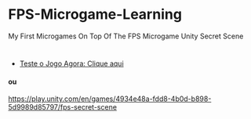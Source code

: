 # FPS-Microgame-Learning
 My First Microgames On Top Of The FPS Microgame Unity Secret Scene

#

- [Teste o Jogo Agora: Clique aqui](https://play.unity.com/en/games/4934e48a-fdd8-4b0d-b898-5d9989d85797/fps-secret-scene)

#### ou

https://play.unity.com/en/games/4934e48a-fdd8-4b0d-b898-5d9989d85797/fps-secret-scene

